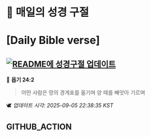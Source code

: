 # 🙏 매일의 성경 구절
# [Daily Bible verse]
## [![README에 성경구절 업데이트](https://github.com/DONGSUKA/first_test/actions/workflows/update-readme-bible.yml/badge.svg)](https://github.com/DONGSUKA/first_test/actions/workflows/update-readme-bible.yml)
<!-- START_BIBLE_VERSE -->
📖 **욥기 24:2**
> 어떤 사람은 땅의 경계표를 옮기며 양 떼를 빼앗아 기르며

🕊️ _업데이트 시각: 2025-09-05 22:38:35 KST_
  <!-- END_BIBLE_VERSE -->
## GITHUB_ACTION
